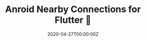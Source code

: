---
title: Anroid Nearby Connections for Flutter 🔗
summary: Flutter `Plugin` for the android [Nearby Connections](https://developers.google.com/nearby/connections/overview) API.
tags:
- Flutter
date: "2020-04-27T00:00:00Z"

# Optional external URL for project (replaces project detail page).
external_link: https://github.com/mannprerak2/nearby_connections
---